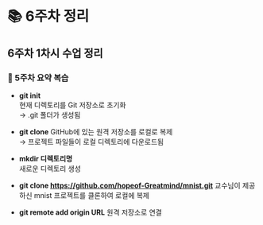# 📚 6주차 정리

## 6주차 1차시 수업 정리

### 📍 5주차 요약 복습

- **git init**  
  현재 디렉토리를 Git 저장소로 초기화  
  → .git 폴더가 생성됨

- **git clone**
  GitHub에 있는 원격 저장소를 로컬로 복제  
  → 프로젝트 파일들이 로컬 디렉토리에 다운로드됨

- **mkdir 디렉토리명**  
  새로운 디렉토리 생성

- **git clone https://github.com/hopeof-Greatmind/mnist.git**
  교수님이 제공하신 mnist 프로젝트를 클론하여 로컬에 복제

- **git remote add origin URL**
  원격 저장소로 연결